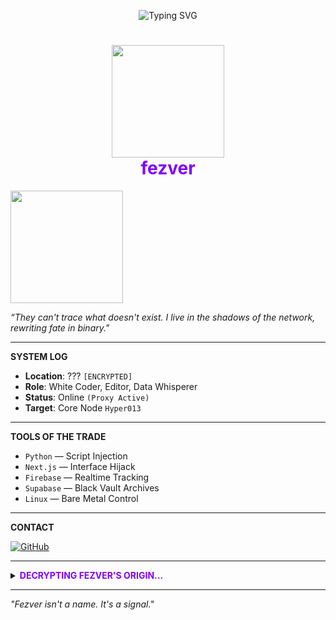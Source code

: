 <p align="center">
  <img src="https://readme-typing-svg.demolab.com?font=Fira+Code&weight=700&size=32&pause=1000&color=8000FF&center=true&vCenter=true&width=900&lines=fezver+Initializing...;Location%3A+Unknown+Network+Sector;Occupation%3A+Digital+Shadowrunner;System+Access+Granted%3A+Level+007;Hunting+worthy+targets+in+the+cyber+depths...;Data+extraction+mode%3A+ACTIVE;Uplink+Complete+%5BOK%5D" alt="Typing SVG" />
</p>

<h1 align="center">
  <img src="https://tenor.com/fQ1cClhJeM6.gif" width="180"><br>
  <span style="color:#8000FF;">fezver</span>
</h1>

<img src="https://media.tenor.com/fQ1cClhJeM6AAAAC/sakuemon-pixel-art.gif" width="180"> 



 *“They can't trace what doesn't exist. I live in the shadows of the network, rewriting fate in binary."*

---

 **SYSTEM LOG**

- **Location**: ??? `[ENCRYPTED]`  
- **Role**: White Coder, Editor, Data Whisperer  
- **Status**: Online `(Proxy Active)`  
- **Target**: Core Node `Hyper013`

---

 **TOOLS OF THE TRADE**

- `Python` — Script Injection  
- `Next.js` — Interface Hijack  
- `Firebase` — Realtime Tracking  
- `Supabase` — Black Vault Archives  
- `Linux` — Bare Metal Control

---

 **CONTACT**

[![GitHub](https://img.shields.io/badge/GitHub-fezver-8000FF?style=for-the-badge&logo=github)](https://github.com/fezver)

---

<details>
<summary><strong><span style="color:#8000FF;"> DECRYPTING FEZVER'S ORIGIN...</span></strong></summary>

<br>

<p align="center">
  <img src="https://readme-typing-svg.demolab.com?font=Fira+Mono&weight=400&size=22&pause=5000&color=8000FF&center=true&vCenter=true&width=850&lines=Fezver+is+a+rookie+coder+who+started+his+career+on+GitHub...;...on+a+mission+to+hunt+worthy+targets+in+the+cyber+realm.;He+exists+between+nodes+and+neon%2C+never+static.;Fezver+is+not+just+a+name%2C+it's+a+signal+transmission." alt="Typing SVG long description" />
</p>

</details>

---

 *"Fezver isn't a name. It's a signal."*
